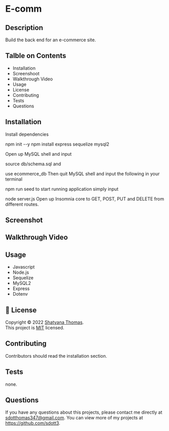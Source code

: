 # E-comm

## Description
Build the back end for an e-commerce site.

## Talble on Contents
* Installation
* Screenshoot 
* Walkthrough Video
* Usage
* License
* Contributing
* Tests
* Questions

## Installation
Install dependencies

npm init --y
npm install express sequelize mysql2

Open up MySQL shell and input

source db/schema.sql
and

use ecommerce_db
Then quit MySQL shell and input the following in your terminal

npm run seed
to start running application simply input

node server.js
Open up Insomnia core to GET, POST, PUT and DELETE from different routes.


## Screenshot 

## Walkthrough Video

## Usage
* Javascript
* Node.js
* Sequelize
* MySQL2
* Express
* Dotenv


## 📝 License
Copyright © 2022 [Shatyana Thomas](https://github.com/avneesh0612). <br />
This project is [MIT](https://github.com/sdott/next-progress-bar/blob/main/LICENSE) licensed.

## Contributing
Contributors should read the installation section.

## Tests
none.

## Questions
If you have any questions about this projects, please contact me directly at sdotthomas347@gmail.com. You can view more of my projects at https://github.com/sdott3.

